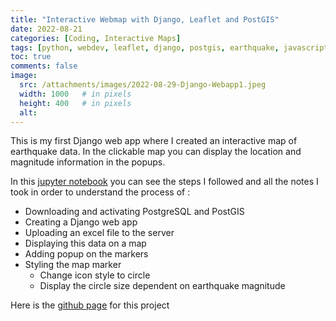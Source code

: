 ```yaml
---
title: "Interactive Webmap with Django, Leaflet and PostGIS"
date: 2022-08-21
categories: [Coding, Interactive Maps]
tags: [python, webdev, leaflet, django, postgis, earthquake, javascript] # TAG names should always be lowercase
toc: true
comments: false
image:
  src: /attachments/images/2022-08-29-Django-Webapp1.jpeg
  width: 1000   # in pixels
  height: 400   # in pixels
  alt: 
---
```


This is my first Django web app where I created an interactive map of earthquake data. In the clickable map you can display the location and magnitude information in the popups.

In this [jupyter notebook](https://github.com/natarslan/Simple-Django-App-With-Leaflet-/blob/main/SimpleDjangoApp.ipynb) you can see the steps I followed and all the notes I took in order to understand the process of :

- Downloading and activating PostgreSQL and PostGIS
- Creating a Django web app
- Uploading an excel file to the server
- Displaying this data on a map
- Adding popup on the markers
- Styling the map marker
	- Change icon style to circle
	- Display the circle size dependent on earthquake magnitude

Here is the [github page](https://github.com/natarslan/Simple-Django-App-With-Leaflet-/blob/main/README.md) for this project
